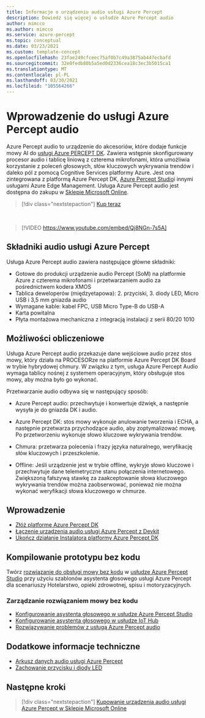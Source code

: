 ```yaml
---
title: Informacje o urządzeniu audio usługi Azure Percept
description: Dowiedz się więcej o usłudze Azure Percept audio
author: mimcco
ms.author: mimcco
ms.service: azure-percept
ms.topic: conceptual
ms.date: 03/23/2021
ms.custom: template-concept
ms.openlocfilehash: 23fae249cfceec75af0b7c49a3875ab447ecbafd
ms.sourcegitcommit: 32e0fedb80b5a5ed0d2336cea18c3ec3b5015ca1
ms.translationtype: MT
ms.contentlocale: pl-PL
ms.lasthandoff: 03/30/2021
ms.locfileid: "105564266"
---
```

# <a name="introduction-to-azure-percept-audio"></a>Wprowadzenie do usługi Azure Percept audio

Azure Percept audio to urządzenie do akcesoriów, które dodaje funkcje mowy AI do [usługi Azure PERCEPT DK](./overview-azure-percept-dk.md). Zawiera wstępnie skonfigurowany procesor audio i tablicę liniową z czterema mikrofonami, która umożliwia korzystanie z poleceń głosowych, słów kluczowych wykrywania trendów i daleko pól z pomocą Cognitive Services platformy Azure. Jest ona zintegrowana z platformą Azure Percept DK, [Azure Percept Studio](https://go.microsoft.com/fwlink/?linkid=2135819)i innymi usługami Azure Edge Management. Usługa Azure Percept audio jest dostępna do zakupu w [Sklepie Microsoft Online](https://go.microsoft.com/fwlink/p/?LinkId=2155270).

> [!div class="nextstepaction"]
> [Kup teraz](https://go.microsoft.com/fwlink/p/?LinkId=2155270)

</br>

> [!VIDEO https://www.youtube.com/embed/Qj8NGn-7s5A]

## <a name="azure-percept-audio-components"></a>Składniki audio usługi Azure Percept

Usługa Azure Percept audio zawiera następujące główne składniki:

- Gotowe do produkcji urządzenie audio Percept (SoM) na platformie Azure z czterema mikrofonami i przetwarzaniem audio za pośrednictwem kodera XMOS
- Tablica deweloperów (międzyetapowa): 2. przyciski, 3. diody LED, Micro USB i 3,5 mm gniazda audio
- Wymagane kable: kabel FPC, USB Micro Type-B do USB-A
- Karta powitalna
- Płyta montażowa mechaniczna z integracją instalacji z serii 80/20 1010

## <a name="compute-capabilities"></a>Możliwości obliczeniowe 

Usługa Azure Percept audio przekazuje dane wejściowe audio przez stos mowy, który działa na PROCESORze na platformie Azure Percept DK Board w trybie hybrydowej chmury. W związku z tym, usługa Azure Percept Audio wymaga tablicy nośnej z systemem operacyjnym, który obsługuje stos mowy, aby można było go wykonać. 

Przetwarzanie audio odbywa się w następujący sposób: 

- Azure Percept audio: przechwytuje i konwertuje dźwięk, a następnie wysyła je do gniazda DK i audio.

- Azure Percept DK: stos mowy wykonuje anulowanie tworzenia i ECHA, a następnie przetwarza przychodzące audio, aby zoptymalizować mowę. Po przetworzeniu wykonuje słowo kluczowe wykrywania trendów.

- Chmura: przetwarza polecenia i frazy języka naturalnego, weryfikację słów kluczowych i przeszkolenie. 

- Offline: Jeśli urządzenie jest w trybie offline, wykryje słowo kluczowe i przechwytuje dane telemetryczne stanu połączenia internetowego. Zwiększoną fałszywą stawkę za zaakceptowanie słowa kluczowego wykrywania trendów można zaobserwować, ponieważ nie można wykonać weryfikacji słowa kluczowego w chmurze. 

## <a name="getting-started"></a>Wprowadzenie

- [Złóż platformę Azure Percept DK](./quickstart-percept-dk-unboxing.md)
- [Łączenie urządzenia audio usługi Azure Percept z Devkit](./quickstart-percept-audio-setup.md)
- [Ukończ działanie Instalatora platformy Azure Percept DK](./quickstart-percept-dk-set-up.md)

## <a name="build-a-no-code-prototype"></a>Kompilowanie prototypu bez kodu

Twórz [rozwiązanie do obsługi mowy bez kodu](./tutorial-no-code-speech.md) w [usłudze Azure Percept Studio](https://go.microsoft.com/fwlink/?linkid=2135819) przy użyciu szablonów asystenta głosowego usługi Azure Percept dla scenariuszy Hotelarstwo, opieki zdrowotnej, spisu i motoryzacyjnych.

### <a name="manage-your-no-code-speech-solution"></a>Zarządzanie rozwiązaniem mowy bez kodu

- [Konfigurowanie asystenta głosowego w usłudze Azure Percept Studio](./how-to-manage-voice-assistant.md)
- [Konfigurowanie asystenta głosowego w usłudze IoT Hub](./how-to-configure-voice-assistant.md)
- [Rozwiązywanie problemów z usługą Azure Percept audio](./troubleshoot-audio-accessory-speech-module.md)

## <a name="additional-technical-information"></a>Dodatkowe informacje techniczne

- [Arkusz danych audio usługi Azure Percept](./azure-percept-audio-datasheet.md)
- [Zachowanie przycisku i diody LED](./audio-button-led-behavior.md)

## <a name="next-steps"></a>Następne kroki

> [!div class="nextstepaction"]
> [Kupowanie urządzenia audio usługi Azure Percept w Sklepie Microsoft Online](https://go.microsoft.com/fwlink/p/?LinkId=2155270)
